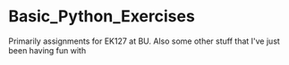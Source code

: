 # Basic_Python_Exercises

Primarily assignments for EK127 at BU. Also some other stuff that I've just been having fun with

